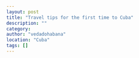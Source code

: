 ```yaml
---
layout: post
title: "Travel tips for the first time to Cuba"
description: ""
category:
author: "vedadohabana"
location: "Cuba"
tags: []
---
```









